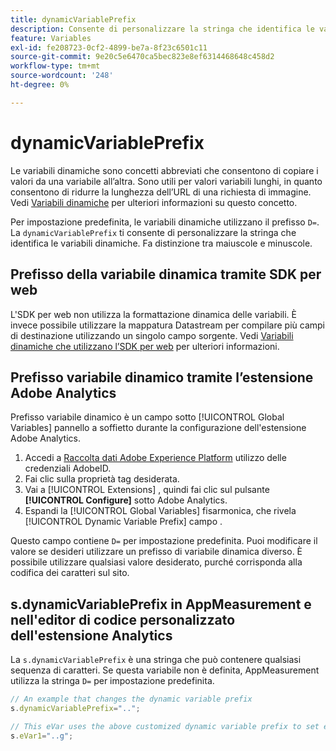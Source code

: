 ```yaml
---
title: dynamicVariablePrefix
description: Consente di personalizzare la stringa che identifica le variabili dinamiche.
feature: Variables
exl-id: fe208723-0cf2-4899-be7a-8f23c6501c11
source-git-commit: 9e20c5e6470ca5bec823e8ef6314468648c458d2
workflow-type: tm+mt
source-wordcount: '248'
ht-degree: 0%

---
```


# dynamicVariablePrefix

Le variabili dinamiche sono concetti abbreviati che consentono di copiare i valori da una variabile all’altra. Sono utili per valori variabili lunghi, in quanto consentono di ridurre la lunghezza dell’URL di una richiesta di immagine. Vedi [Variabili dinamiche](../page-vars/dynamic-variables.md) per ulteriori informazioni su questo concetto.

Per impostazione predefinita, le variabili dinamiche utilizzano il prefisso `D=`. La `dynamicVariablePrefix` ti consente di personalizzare la stringa che identifica le variabili dinamiche. Fa distinzione tra maiuscole e minuscole.

## Prefisso della variabile dinamica tramite SDK per web

L&#39;SDK per web non utilizza la formattazione dinamica delle variabili. È invece possibile utilizzare la mappatura Datastream per compilare più campi di destinazione utilizzando un singolo campo sorgente. Vedi [Variabili dinamiche che utilizzano l’SDK per web](../page-vars/dynamic-variables.md#dynamic-variables-using-the-web-sdk) per ulteriori informazioni.

## Prefisso variabile dinamico tramite l’estensione Adobe Analytics

Prefisso variabile dinamico è un campo sotto [!UICONTROL Global Variables] pannello a soffietto durante la configurazione dell&#39;estensione Adobe Analytics.

1. Accedi a [Raccolta dati Adobe Experience Platform](https://experience.adobe.com/data-collection) utilizzo delle credenziali AdobeID.
1. Fai clic sulla proprietà tag desiderata.
1. Vai a [!UICONTROL Extensions] , quindi fai clic sul pulsante **[!UICONTROL Configure]** sotto Adobe Analytics.
1. Espandi la [!UICONTROL Global Variables] fisarmonica, che rivela [!UICONTROL Dynamic Variable Prefix] campo .

Questo campo contiene `D=` per impostazione predefinita. Puoi modificare il valore se desideri utilizzare un prefisso di variabile dinamica diverso. È possibile utilizzare qualsiasi valore desiderato, purché corrisponda alla codifica dei caratteri sul sito.

## s.dynamicVariablePrefix in AppMeasurement e nell&#39;editor di codice personalizzato dell&#39;estensione Analytics

La `s.dynamicVariablePrefix` è una stringa che può contenere qualsiasi sequenza di caratteri. Se questa variabile non è definita, AppMeasurement utilizza la stringa `D=` per impostazione predefinita.

```js
// An example that changes the dynamic variable prefix
s.dynamicVariablePrefix="..";

// This eVar uses the above customized dynamic variable prefix to set eVar to page URL
s.eVar1="..g";
```
